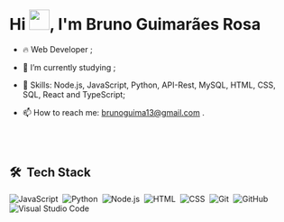 <h1 align="left">Hi <img src="https://raw.githubusercontent.com/kaueMarques/kaueMarques/master/hi.gif" width="36px">, I'm Bruno Guimarães Rosa</h1>

- 🔥  Web Developer ;

- 🔭 I’m currently studying ;

- 🌱 Skills: Node.js, JavaScript, Python, API-Rest, MySQL, HTML, CSS, SQL, React and TypeScript;

- 📫 How to reach me: brunoguima13@gmail.com .


<br><br>

## 🛠 &nbsp;Tech Stack

![JavaScript](https://img.shields.io/badge/-JavaScript-05122A?style=flat&logo=javascript)&nbsp;
![Python](https://img.shields.io/badge/-Python-05122A?style=flat&logo=python)&nbsp;
![Node.js](https://img.shields.io/badge/-Node.js-05122A?style=flat&logo=node.js)&nbsp;
![HTML](https://img.shields.io/badge/-HTML-05122A?style=flat&logo=HTML5)&nbsp;
![CSS](https://img.shields.io/badge/-CSS-05122A?style=flat&logo=CSS3&logoColor=1572B6)&nbsp;
![Git](https://img.shields.io/badge/-Git-05122A?style=flat&logo=git)&nbsp;
![GitHub](https://img.shields.io/badge/-GitHub-05122A?style=flat&logo=github)&nbsp;
![Visual Studio Code](https://img.shields.io/badge/-Visual%20Studio%20Code-05122A?style=flat&logo=visual-studio-code&logoColor=007ACC)&nbsp;
